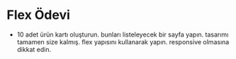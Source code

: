 # Flex Ödevi

- 10 adet ürün kartı oluşturun. bunları listeleyecek bir sayfa yapın. tasarımı tamamen size kalmış. flex yapısını kullanarak yapın. responsive olmasına dikkat edin.